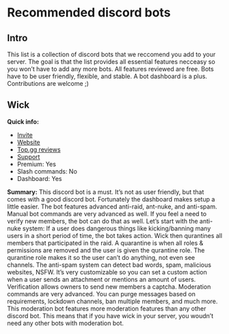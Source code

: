 # Recommended discord bots
## Intro
This list is a collection of discord bots that we reccomend you add to your server. The goal is that the list  provides all essential features necceasy so you won’t have to add any more bots. All features reviewed are free. Bots have to be user friendly, flexible, and stable. A bot dashboard is a plus. Contributions are welcome ;)
## Wick

**Quick info:**
- [Invite](https://discord.com/oauth2/authorize?response_type=code&scope=bot+identify+guilds+applications.commands&client_id=536991182035746816&redirect_uri=https://wickbot.com/wauth/callback&permissions=8)
- [Website](https://wickbot.com)
- [Top.gg reviews](https://top.gg/bot/536991182035746816#reviews)
- [Support](https://discord.gg/8C972nY)
- Premium: Yes
- Slash commands: No
- Dashboard: Yes

**Summary:** 
This discord bot is a must. It’s not as user friendly, but that comes with a good discord bot. Fortunately the dashboard makes setup a little easier. The bot features advanced anti-raid, ant-nuke, and anti-spam. Manual bot commands are very advanced as well. If you feel a need to verify new members, the bot can do that as well. Let’s start with the anti-nuke system: If a user does dangerous things like kicking/banning many users in a short period of time, the bot takes action. Wick then qurantines all members that participated in the raid. A quarantine is when all roles & permissions are removed and the user is given the qurantine role. The qurantine role makes it so the user can’t do anything, not even see channels. The anti-spam system can detect bad words, spam, malicious websites, NSFW. It’s very customizable so you can set a custom action when a user sends an attachment or mentions an amount of users. Verification allows owners to send new members a captcha. Moderation commands are very advanced. You can purge messages based on requirements, lockdown channels, ban multiple members, and much more. This moderation bot features more moderation features than any other discord bot. This means that if you have wick in your server, you woudn’t need any other bots with moderation bot. 
